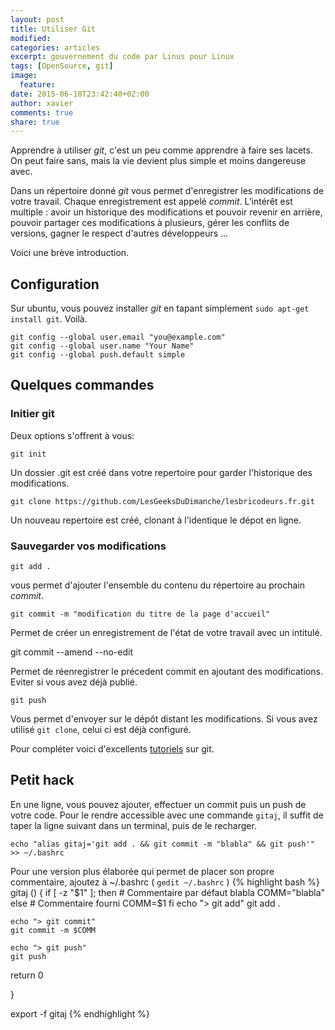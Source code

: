 ```yaml
---
layout: post
title: Utiliser Git
modified:
categories: articles
excerpt: gouvernement du code par Linus pour Linux
tags: [OpenSource, git]
image:
  feature:
date: 2015-06-18T23:42:40+02:00
author: xavier
comments: true
share: true
---
```

Apprendre à utiliser *git*, c'est un peu comme apprendre à faire ses lacets. On peut faire sans, mais la vie devient plus simple et moins dangereuse avec.

Dans un répertoire donné *git* vous permet d'enregistrer les modifications de votre travail. Chaque enregistrement est appelé *commit*. L’intérêt est multiple : avoir un historique des modifications et pouvoir revenir en arrière, pouvoir partager ces modifications à plusieurs, gérer les conflits de versions, gagner le respect d'autres développeurs ...

Voici une brève introduction.

## Configuration

Sur ubuntu, vous pouvez installer *git* en tapant simplement `sudo apt-get install git`. Voilà.

    git config --global user.email "you@example.com"
    git config --global user.name "Your Name"
    git config --global push.default simple

## Quelques commandes

### Initier git

Deux options s'offrent à vous:

	git init

Un dossier .git est créé dans votre repertoire pour garder l'historique des modifications.

	git clone https://github.com/LesGeeksDuDimanche/lesbricodeurs.fr.git

Un nouveau repertoire est créé, clonant à l'identique le dépot en ligne.

### Sauvegarder vos modifications

	git add .

vous permet d'ajouter l'ensemble du contenu du répertoire au prochain *commit*.

	git commit -m "modification du titre de la page d'accueil"

Permet de créer un enregistrement de l'état de votre travail avec un intitulé.

  git commit --amend --no-edit

Permet de réenregistrer le précedent commit en ajoutant des modifications. Eviter si vous avez déjà publié.

	git push

Vous permet d'envoyer sur le dépôt distant les modifications. Si vous avez utilisé `git clone`, celui ci est déjà configuré.

Pour compléter voici d'excellents [tutoriels](https://www.atlassian.com/git/tutorials/) sur git.


## Petit hack

En une ligne, vous pouvez ajouter, effectuer un commit puis un push de votre code. Pour le rendre accessible avec une commande `gitaj`, il suffit de taper la ligne suivant dans un terminal, puis de le recharger.

    echo "alias gitaj='git add . && git commit -m "blabla" && git push'" >> ~/.bashrc

Pour une version plus élaborée qui permet de placer son propre commentaire, ajoutez à ~/.bashrc ( `gedit ~/.bashrc` )
{% highlight bash %}
gitaj () {
   if [ -z "$1" ];  then
        # Commentaire par défaut blabla
        COMM="blabla"
       else
        # Commentaire fourni
        COMM=$1
    fi
    echo "> git add"
    git add .

    echo "> git commit"
    git commit -m $COMM

    echo "> git push"
    git push

   return 0

}

export -f gitaj
{% endhighlight %}
